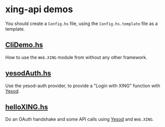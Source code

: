 # xing-api demos

You should create a `Config.hs` file, using the `Config.hs.template` file as a template.

## [CliDemo.hs](CliDemo.hs)

How to use the `Web.XING` module from without any other framework.

## [yesodAuth.hs](yesodAuth.hs)

Use the yesod-auth provider, to provide a "Login with XING" function with [Yesod](http://yesodweb.com).

## [helloXING.hs](helloXING.hs)

Do an OAuth handshake and some API calls using [Yesod](http://yesodweb.com) and `Web.XING`.

